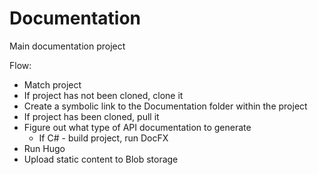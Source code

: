 # Documentation

Main documentation project

Flow:

- Match project
- If project has not been cloned, clone it
- Create a symbolic link to the Documentation folder within the project
- If project has been cloned, pull it
- Figure out what type of API documentation to generate
  - If C# - build project, run DocFX
- Run Hugo
- Upload static content to Blob storage
